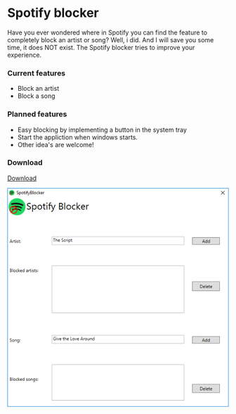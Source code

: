 # Spotify blocker

Have you ever wondered where in Spotify you can find the feature to completely block an artist or song? Well, i did. And I will save you some time, it does NOT exist. The Spotify blocker tries to improve your experience.

### Current features

- Block an artist
- Block a song

### Planned features

- Easy blocking by implementing a button in the system tray
- Start the appliction when windows starts.
- Other idea's are welcome!

### Download
[Download](https://github.com/janwiebedroid/SpotifyBlocker/blob/master/build/SpotifyBlocker.exe?raw=true)

![Application Screenshot](build/Screenshot.png?raw=true "Application screenshot")
